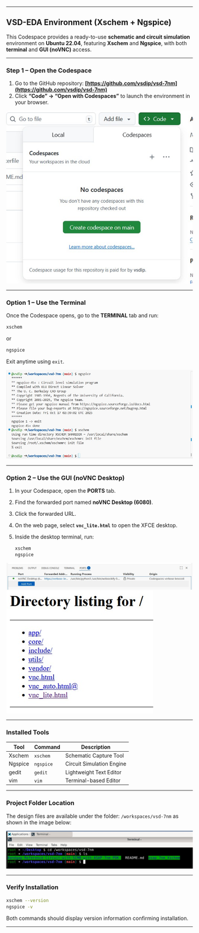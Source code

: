 
---

## VSD-EDA Environment (Xschem + Ngspice)

This Codespace provides a ready-to-use **schematic and circuit simulation** environment on **Ubuntu 22.04**, featuring **Xschem** and **Ngspice**, with both **terminal** and **GUI (noVNC)** access.

---

### Step 1 – Open the Codespace

1. Go to the GitHub repository:
   **[https://github.com/vsdip/vsd-7nm](https://github.com/vsdip/vsd-7nm)**
2. Click **“Code” → “Open with Codespaces”** to launch the environment in your browser.

![Open Codespaces from GitHub](images/4.jpg)

---

### Option 1 – Use the Terminal

Once the Codespace opens, go to the **TERMINAL** tab and run:

```bash
xschem
```

or

```bash
ngspice
```

Exit anytime using `exit`.

![Terminal view](images/1.jpg)

---

### Option 2 – Use the GUI (noVNC Desktop)

1. In your Codespace, open the **PORTS** tab.
2. Find the forwarded port named **noVNC Desktop (6080)**.
3. Click the forwarded URL.
4. On the web page, select **`vnc_lite.html`** to open the XFCE desktop.
5. Inside the desktop terminal, run:

   ```bash
   xschem
   ngspice
   ```

![Ports tab showing noVNC](images/2.jpg)
![VNC page showing vnc\_lite.html](images/3.jpg)

---

### Installed Tools

| Tool    | Command   | Description               |
| ------- | --------- | ------------------------- |
| Xschem  | `xschem`  | Schematic Capture Tool    |
| Ngspice | `ngspice` | Circuit Simulation Engine |
| gedit   | `gedit`   | Lightweight Text Editor   |
| vim     | `vim`     | Terminal-based Editor     |

---

### Project Folder Location

The design files are available under the folder:
`/workspaces/vsd-7nm`
as shown in the image below:

![Project Folder View](images/5.jpg)

---

### Verify Installation

```bash
xschem --version
ngspice -v
```

Both commands should display version information confirming installation.

---

